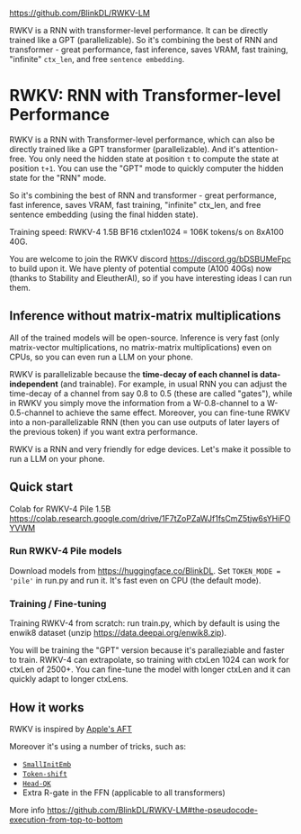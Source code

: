 https://github.com/BlinkDL/RWKV-LM

RWKV is a RNN with transformer-level performance. It can be directly trained like a GPT (parallelizable). So it's combining the best of RNN and transformer - great performance, fast inference, saves VRAM, fast training, "infinite" `ctx_len`, and free `sentence embedding`.


# RWKV: RNN with Transformer-level Performance

RWKV is a RNN with Transformer-level performance, which can also be directly trained like a GPT transformer (parallelizable). And it's attention-free. You only need the hidden state at position `t` to compute the state at position `t+1`. You can use the "GPT" mode to quickly computer the hidden state for the "RNN" mode.

So it's combining the best of RNN and transformer - great performance, fast inference, saves VRAM, fast training, "infinite" ctx_len, and free sentence embedding (using the final hidden state).

Training speed: RWKV-4 1.5B BF16 ctxlen1024 = 106K tokens/s on 8xA100 40G.

You are welcome to join the RWKV discord https://discord.gg/bDSBUMeFpc to build upon it. We have plenty of potential compute (A100 40Gs) now (thanks to Stability and EleutherAI), so if you have interesting ideas I can run them.

## Inference without matrix-matrix multiplications

All of the trained models will be open-source. Inference is very fast (only matrix-vector multiplications, no matrix-matrix multiplications) even on CPUs, so you can even run a LLM on your phone.

RWKV is parallelizable because the **time-decay of each channel is data-independent** (and trainable). For example, in usual RNN you can adjust the time-decay of a channel from say 0.8 to 0.5 (these are called "gates"), while in RWKV you simply move the information from a W-0.8-channel to a W-0.5-channel to achieve the same effect. Moreover, you can fine-tune RWKV into a non-parallelizable RNN (then you can use outputs of later layers of the previous token) if you want extra performance.

RWKV is a RNN and very friendly for edge devices. Let's make it possible to run a LLM on your phone.

## Quick start

Colab for RWKV-4 Pile 1.5B https://colab.research.google.com/drive/1F7tZoPZaWJf1fsCmZ5tjw6sYHiFOYVWM

### Run RWKV-4 Pile models

Download models from https://huggingface.co/BlinkDL. Set `TOKEN_MODE = 'pile'` in run.py and run it. It's fast even on CPU (the default mode).

### Training / Fine-tuning

Training RWKV-4 from scratch: run train.py, which by default is using the enwik8 dataset (unzip https://data.deepai.org/enwik8.zip).

You will be training the "GPT" version because it's paralleziable and faster to train. RWKV-4 can extrapolate, so training with ctxLen 1024 can work for ctxLen of 2500+. You can fine-tune the model with longer ctxLen and it can quickly adapt to longer ctxLens.

## How it works

RWKV is inspired by [Apple's AFT](https://arxiv.org/abs/2105.14103)

Moreover it's using a number of tricks, such as:

- [`SmallInitEmb`](https://github.com/BlinkDL/SmallInitEmb)
- [`Token-shift`](https://github.com/BlinkDL/RWKV-LM#token-shift-time-shift-mixing)
- [`Head-QK`](https://github.com/BlinkDL/RWKV-LM#the-head-qk-trick-learning-to-copy-and-avoid-tokens)
- Extra R-gate in the FFN (applicable to all transformers)

More info https://github.com/BlinkDL/RWKV-LM#the-pseudocode-execution-from-top-to-bottom